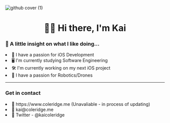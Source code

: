 ![github cover (1)](https://user-images.githubusercontent.com/51129378/133897441-5b0c08a7-a279-4af1-8506-0bb06920dde3.png)
<h1 align="center">👋🏻 Hi there, I'm Kai </h1>
<h3>🧐 A little insight on what I like doing...</h3>

<li> 📱  I have a passion for iOS Development</li>
<li> 🖥️ I'm currently studying Software Engineering</li>
<li> 🛠️ I'm currently working on my next iOS project</li>
<li> 🤖 I have a passion for Robotics/Drones </li>

<hr>
<h3>Get in contact</h3>
<li>🔗 https://www.coleridge.me (Unavaliable - in process of updating)</li>
<li>📧 kai@coleridge.me</li>
<li>🐤 Twitter - @kaicoleridge</li>


